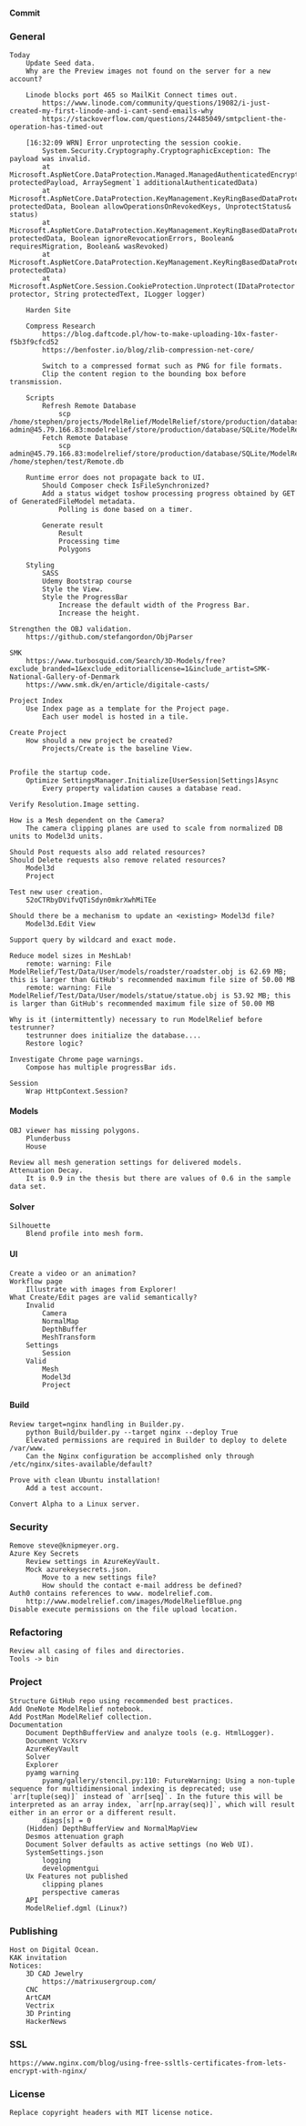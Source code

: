 #### Commit     

### General     
    Today             
        Update Seed data.
        Why are the Preview images not found on the server for a new account?

        Linode blocks port 465 so MailKit Connect times out.
            https://www.linode.com/community/questions/19082/i-just-created-my-first-linode-and-i-cant-send-emails-why
            https://stackoverflow.com/questions/24485049/smtpclient-the-operation-has-timed-out

        [16:32:09 WRN] Error unprotecting the session cookie.
            System.Security.Cryptography.CryptographicException: The payload was invalid.
            at Microsoft.AspNetCore.DataProtection.Managed.ManagedAuthenticatedEncryptor.Decrypt(ArraySegment`1 protectedPayload, ArraySegment`1 additionalAuthenticatedData)
            at Microsoft.AspNetCore.DataProtection.KeyManagement.KeyRingBasedDataProtector.UnprotectCore(Byte[] protectedData, Boolean allowOperationsOnRevokedKeys, UnprotectStatus& status)
            at Microsoft.AspNetCore.DataProtection.KeyManagement.KeyRingBasedDataProtector.DangerousUnprotect(Byte[] protectedData, Boolean ignoreRevocationErrors, Boolean& requiresMigration, Boolean& wasRevoked)
            at Microsoft.AspNetCore.DataProtection.KeyManagement.KeyRingBasedDataProtector.Unprotect(Byte[] protectedData)
            at Microsoft.AspNetCore.Session.CookieProtection.Unprotect(IDataProtector protector, String protectedText, ILogger logger)   

        Harden Site                   

        Compress Research
            https://blog.daftcode.pl/how-to-make-uploading-10x-faster-f5b3f9cfcd52
            https://benfoster.io/blog/zlib-compression-net-core/

            Switch to a compressed format such as PNG for file formats.
            Clip the content region to the bounding box before transmission.

        Scripts
            Refresh Remote Database
                scp /home/stephen/projects/ModelRelief/ModelRelief/store/production/database/SQLite/ModelReliefProduction.db  admin@45.79.166.83:modelrelief/store/production/database/SQLite/ModelReliefProduction.db
            Fetch Remote Database
                scp admin@45.79.166.83:modelrelief/store/production/database/SQLite/ModelReliefProduction.db /home/stephen/test/Remote.db

        Runtime error does not propagate back to UI.        
            Should Composer check IsFileSynchronized?
            Add a status widget toshow processing progress obtained by GET of GeneratedFileModel metadata.
                Polling is done based on a timer.

            Generate result
                Result
                Processing time
                Polygons
                    
        Styling
            SASS
            Udemy Bootstrap course
            Style the View.
            Style the ProgressBar
                Increase the default width of the Progress Bar.
                Increase the height.

    Strengthen the OBJ validation.
        https://github.com/stefangordon/ObjParser
 
    SMK
        https://www.turbosquid.com/Search/3D-Models/free?exclude_branded=1&exclude_editoriallicense=1&include_artist=SMK-National-Gallery-of-Denmark
        https://www.smk.dk/en/article/digitale-casts/

    Project Index
        Use Index page as a template for the Project page.
            Each user model is hosted in a tile.

    Create Project
        How should a new project be created?
            Projects/Create is the baseline View.
   

    Profile the startup code.
        Optimize SettingsManager.Initialize[UserSession|Settings]Async
            Every property validation causes a database read.

    Verify Resolution.Image setting.

    How is a Mesh dependent on the Camera?
        The camera clipping planes are used to scale from normalized DB units to Model3d units.

    Should Post requests also add related resources?
    Should Delete requests also remove related resources?
        Model3d
        Project
    
    Test new user creation.
        52oCTRbyDVifvQTiSdyn0mkrXwhMiTEe

    Should there be a mechanism to update an <existing> Model3d file?
        Model3d.Edit View

    Support query by wildcard and exact mode.

    Reduce model sizes in MeshLab!
        remote: warning: File ModelRelief/Test/Data/User/models/roadster/roadster.obj is 62.69 MB; this is larger than GitHub's recommended maximum file size of 50.00 MB
        remote: warning: File ModelRelief/Test/Data/User/models/statue/statue.obj is 53.92 MB; this is larger than GitHub's recommended maximum file size of 50.00 MB

    Why is it (intermittently) necessary to run ModelRelief before testrunner?
        testrunner does initialize the database....
        Restore logic?

    Investigate Chrome page warnings.
        Compose has multiple progressBar ids.
        
    Session    
        Wrap HttpContext.Session?
#### Models
    OBJ viewer has missing polygons.
        Plunderbuss
        House

    Review all mesh generation settings for delivered models.
    Attenuation Decay.
        It is 0.9 in the thesis but there are values of 0.6 in the sample data set.
#### Solver
    Silhouette
        Blend profile into mesh form.
#### UI
    Create a video or an animation?
    Workflow page
        Illustrate with images from Explorer!
    What Create/Edit pages are valid semantically?
        Invalid
            Camera
            NormalMap
            DepthBuffer
            MeshTransform
        Settings
            Session
        Valid
            Mesh
            Model3d
            Project
#### Build
    Review target=nginx handling in Builder.py.
        python Build/builder.py --target nginx --deploy True
        Elevated permissions are required in Builder to deploy to delete /var/www.
        Can the Nginx configuration be accomplished only through /etc/nginx/sites-available/default?

    Prove with clean Ubuntu installation!
        Add a test account.

    Convert Alpha to a Linux server.
### Security
    Remove steve@knipmeyer.org.
    Azure Key Secrets
        Review settings in AzureKeyVault.
        Mock azurekeysecrets.json.
            Move to a new settings file?
            How should the contact e-mail address be defined?
    Auth0 contains references to www. modelrelief.com.
        http://www.modelrelief.com/images/ModelReliefBlue.png
    Disable execute permissions on the file upload location.
### Refactoring
    Review all casing of files and directories.
    Tools -> bin

### Project
    Structure GitHub repo using recommended best practices.
    Add OneNote ModelRelief notebook.
    Add PostMan ModelRelief collection.
    Documentation
        Document DepthBufferView and analyze tools (e.g. HtmlLogger).
        Document VcXsrv
        AzureKeyVault
        Solver
        Explorer
        pyamg warning
            pyamg/gallery/stencil.py:110: FutureWarning: Using a non-tuple sequence for multidimensional indexing is deprecated; use `arr[tuple(seq)]` instead of `arr[seq]`. In the future this will be interpreted as an array index, `arr[np.array(seq)]`, which will result either in an error or a different result.
            diags[s] = 0
        (Hidden) DepthBufferView and NormalMapView
        Desmos attenuation graph
        Document Solver defaults as active settings (no Web UI).
        SystemSettings.json
            logging
            developmentgui
        Ux Features not published
            clipping planes
            perspective cameras
        API
        ModelRelief.dgml (Linux?)
### Publishing
    Host on Digital Ocean.
    KAK invitation
    Notices:
        3D CAD Jewelry
            https://matrixusergroup.com/
        CNC
        ArtCAM
        Vectrix
        3D Printing
        HackerNews
### SSL
    https://www.nginx.com/blog/using-free-ssltls-certificates-from-lets-encrypt-with-nginx/

### License
    Replace copyright headers with MIT license notice.
